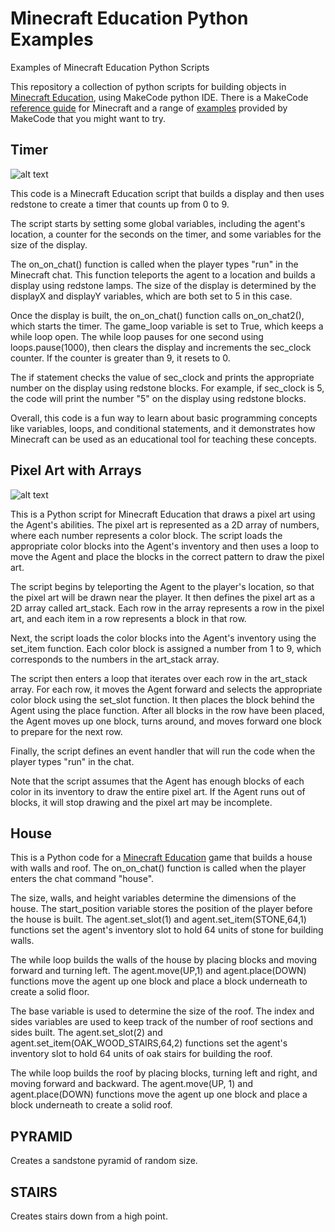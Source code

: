 # Minecraft Education Python Examples
Examples of Minecraft Education Python Scripts

This repository a collection of python scripts for building objects in [Minecraft Education](https://education.minecraft.net/en-us), using MakeCode python IDE. There is a MakeCode [reference guide](https://minecraft.makecode.com/reference) for Minecraft and a range of [examples](https://minecraft.makecode.com/projects) provided by MakeCode that you might want to try.

## Timer

![alt text](https://pbs.twimg.com/media/FqC_NyIXwAAhBXz?format=jpg&name=360x360)

This code is a Minecraft Education script that builds a display and then uses redstone to create a timer that counts up from 0 to 9.

The script starts by setting some global variables, including the agent's location, a counter for the seconds on the timer, and some variables for the size of the display.

The on_on_chat() function is called when the player types "run" in the Minecraft chat. This function teleports the agent to a location and builds a display using redstone lamps. The size of the display is determined by the displayX and displayY variables, which are both set to 5 in this case.

Once the display is built, the on_on_chat() function calls on_on_chat2(), which starts the timer. The game_loop variable is set to True, which keeps a while loop open. The while loop pauses for one second using loops.pause(1000), then clears the display and increments the sec_clock counter. If the counter is greater than 9, it resets to 0.

The if statement checks the value of sec_clock and prints the appropriate number on the display using redstone blocks. For example, if sec_clock is 5, the code will print the number "5" on the display using redstone blocks.

Overall, this code is a fun way to learn about basic programming concepts like variables, loops, and conditional statements, and it demonstrates how Minecraft can be used as an educational tool for teaching these concepts.

## Pixel Art with Arrays

![alt text](https://pbs.twimg.com/media/Fp54BfWWIAEdOL5?format=jpg&name=small)

This is a Python script for Minecraft Education that draws a pixel art using the Agent's abilities. The pixel art is represented as a 2D array of numbers, where each number represents a color block. The script loads the appropriate color blocks into the Agent's inventory and then uses a loop to move the Agent and place the blocks in the correct pattern to draw the pixel art.

The script begins by teleporting the Agent to the player's location, so that the pixel art will be drawn near the player. It then defines the pixel art as a 2D array called art_stack. Each row in the array represents a row in the pixel art, and each item in a row represents a block in that row.

Next, the script loads the color blocks into the Agent's inventory using the set_item function. Each color block is assigned a number from 1 to 9, which corresponds to the numbers in the art_stack array.

The script then enters a loop that iterates over each row in the art_stack array. For each row, it moves the Agent forward and selects the appropriate color block using the set_slot function. It then places the block behind the Agent using the place function. After all blocks in the row have been placed, the Agent moves up one block, turns around, and moves forward one block to prepare for the next row.

Finally, the script defines an event handler that will run the code when the player types "run" in the chat.

Note that the script assumes that the Agent has enough blocks of each color in its inventory to draw the entire pixel art. If the Agent runs out of blocks, it will stop drawing and the pixel art may be incomplete.

## House

This is a Python code for a [Minecraft Education](https://education.minecraft.net/en-us) game  that builds a house with walls and roof. The on_on_chat() function is called when the player enters the chat command "house".

The size, walls, and height variables determine the dimensions of the house. The start_position variable stores the position of the player before the house is built. The agent.set_slot(1) and agent.set_item(STONE,64,1) functions set the agent's inventory slot to hold 64 units of stone for building walls.

The while loop builds the walls of the house by placing blocks and moving forward and turning left. The agent.move(UP,1) and agent.place(DOWN) functions move the agent up one block and place a block underneath to create a solid floor.

The base variable is used to determine the size of the roof. The index and sides variables are used to keep track of the number of roof sections and sides built. The agent.set_slot(2) and agent.set_item(OAK_WOOD_STAIRS,64,2) functions set the agent's inventory slot to hold 64 units of oak stairs for building the roof.

The while loop builds the roof by placing blocks, turning left and right, and moving forward and backward. The agent.move(UP, 1) and agent.place(DOWN) functions move the agent up one block and place a block underneath to create a solid roof.

## PYRAMID

Creates a sandstone pyramid of random size.

## STAIRS

Creates stairs down from a high point.

